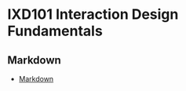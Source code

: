 IXD101 Interaction Design Fundamentals
=======================================

Markdown
--------

- [Markdown](https://github.com/elliethompson/markdown/blob/master/markdown.html)
